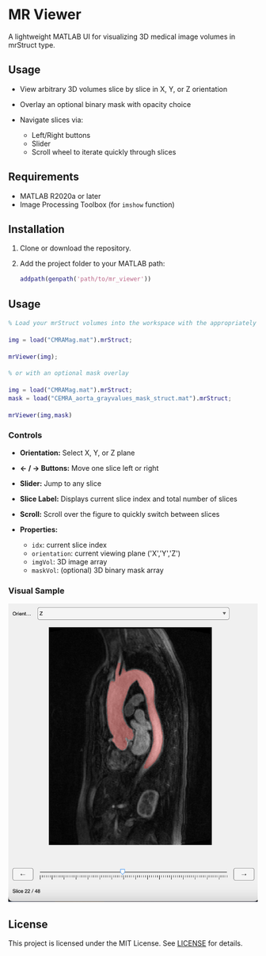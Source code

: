 # MR Viewer

A lightweight MATLAB UI for visualizing 3D medical image volumes in mrStruct type.

## Usage

* View arbitrary 3D volumes slice by slice in X, Y, or Z orientation
* Overlay an optional binary mask with opacity choice
* Navigate slices via:

  * Left/Right buttons
  * Slider
  * Scroll wheel to iterate quickly through slices

## Requirements

* MATLAB R2020a or later
* Image Processing Toolbox (for `imshow` function)

## Installation

1. Clone or download the repository.
2. Add the project folder to your MATLAB path:

   ```matlab
   addpath(genpath('path/to/mr_viewer'))
   ```

## Usage

```matlab
% Load your mrStruct volumes into the workspace with the appropriately oriented dataAy volumes and vox.

img = load("CMRAMag.mat").mrStruct;

mrViewer(img);

% or with an optional mask overlay

img = load("CMRAMag.mat").mrStruct;
mask = load("CEMRA_aorta_grayvalues_mask_struct.mat").mrStruct;

mrViewer(img,mask)

```

### Controls

* **Orientation:** Select X, Y, or Z plane
* **← / → Buttons:** Move one slice left or right
* **Slider:** Jump to any slice
* **Slice Label:** Displays current slice index and total number of slices
* **Scroll:** Scroll over the figure to quickly switch between slices

* **Properties:**

  * `idx`: current slice index
  * `orientation`: current viewing plane ('X','Y','Z')
  * `imgVol`: 3D image array
  * `maskVol`: (optional) 3D binary mask array

### Visual Sample

![sample viewer output](assets/ref.png)

## License

This project is licensed under the MIT License. See [LICENSE](LICENSE) for details.
